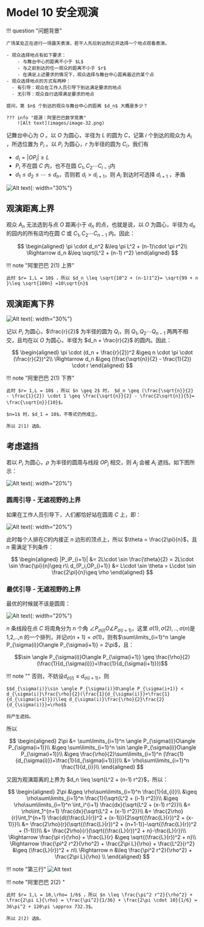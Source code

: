 # Model 10 安全观演

!!! question "问题背景"

    广场某处正在进行一场露天表演，若干人先后到达附近并选择一个地点观看表演。

    - 观众选择地点有如下要求：
        - 与舞台中心的距离不小于 $L$
        - 与之前到达的任一观众的距离不小于 $r$
        - 在满足上述要求的情况下，观众选择与舞台中心距离最近的某个点
    - 观众选择地点的方式有两种：
      - 有引导：观众在工作人员引导下到达满足要求的地点
      - 无引导：观众自行选择满足要求的地点
    
    提问，第 $n$ 个到达的观众与舞台中心的距离 $d_n$ 大概是多少？

    ??? info "题源：阿里巴巴数学竞赛"
        ![Alt text](images/image-32.png)

记舞台中心为 $O$ 。以 $O$ 为圆心，半径为 $L$ 的圆为 $C$，记第 $i$ 个到达的观众为 $A_i$ ，所选位置为 $P_i$ 。以 $P_i$ 为圆心，$r$ 为半径的圆为 $C_i$，我们有
- $d_i = |OP_i|\geq L$
- $P_i$ 不在圆 $C$ 内，也不在圆 $C_1, C_2 \cdots C_{i-1}$内
- $d_1\leq d_2\leq \cdots \leq d_n$，否则若 $d_i > d_{i+1}$，则 $A_i$  到达时可选择 $d_{i+1}$ ，矛盾

![Alt text](images/image-33.png){: width="30%"}

## 观演距离上界

观众 $A_n$ 无法选到与点 $O$ 距离小于 $d_n$ 的点，也就是说，以 $O$ 为圆心，半径为 $d_n$ 的园内的所有店均在圆 $C$  或 $C_1, C_2 \cdots C_{n-1}$ 内。因此：

$$
\begin{aligned}
    \pi \cdot d_n^2 
    &\leq \pi L^2 + (n-1)\cdot \pi  r^2\\
    \Rightarrow d_n
    &\leq \sqrt{L^2 + (n-1) r^2}
\end{aligned}
$$

!!! note "阿里巴巴 2(1) 上界"

    此时 $r= 1,L = 10$ ，所以 $d_n \leq \sqrt{10^2 + (n-1)1^2}= \sqrt{99 + n }\leq \sqrt{100n} =10\sqrt{n}$

## 观演距离下界

![Alt text](images/image-34.png){: width="30%"}

记以 $P_i$ 为圆心，$\frac{r}{2}$ 为半径的圆为 $Q_i$，则 $Q_1, Q_2 \cdots Q_{n-1}$ 两两不相交，且均在以 $O$ 为圆心，半径为 $d_n + \frac{r}{2}$ 的圆内。因此：

$$
\begin{aligned}
    \pi \cdot (d_n + \frac{r}{2})^2 
    &\geq n \cdot \pi \cdot (\frac{r}{2})^2\\
    \Rightarrow d_n
    &\geq (\frac{\sqrt{n}}{2} - \frac{1}{2}) \cdot r 
\end{aligned}
$$

!!! note "阿里巴巴 2(1) 下界"

    此时 $r= 1,L = 10$ ，所以 $n \geq 2$ 时， $d_n \geq (\frac{\sqrt{n}}{2} - \frac{1}{2}) \cdot 1 \geq \frac{\sqrt{n}}{2} - \frac{2\sqrt{n}}{5}= \frac{\sqrt{n}}{10}$。
    
    $n=1$ 时，$d_1 = 10$，不等式仍然成立。

    所以 2(1) 选B。

## 考虑遮挡

若以 $P_i$ 为圆心，$\rho$ 为半径的圆周与线段 $OP_j$ 相交，则 $A_j$ 会被 $A_i$ 遮挡。如下图所示：

![Alt text](images/image-35.png){: width="20%"}

### 圆周引导 - 无遮视野的上界

如果在工作人员引导下，人们都恰好站在圆周 $C$ 上，即：

![Alt text](images/image-36.png){: width="20%"}

此时每个人排在$C$的内接正 $n$ 边形的顶点上，所以 $\theta = \frac{2\pi}{n}$，且 $n$ 需满足下列条件：

$$
\begin{aligned}
|P_iP_{i+1}| &= 2L\cdot \sin \frac{\theta}{2} = 2L\cdot \sin \frac{\pi}{n}\geq r\\
d_{P_i,OP_{i+1}} &= L\cdot \sin \theta = L\cdot \sin \frac{2\pi}{n}\geq \rho
\end{aligned}
$$

### 最优引导 - 无遮视野的上界

最优的时候就不该是圆周：

![Alt text](images/image-37.png){: width="20%"}

$n$ 条线段在点 $C$ 将周角分为 $n$ 个角 $\angle P_{\sigma(i)}O\angle P_{\sigma(i+1)}$，这里 $\sigma(1),\sigma(2),..,\sigma(n)$是1,2,..,n 的一个排列，并记$\sigma(n+1)=\sigma(1)$，则有$\sum\limits_{i=1}^n \angle P_{\sigma(i)}O\angle P_{\sigma(i+1)} = 2\pi$，且：

$$\sin \angle P_{\sigma(i)}O\angle P_{\sigma(i+1)} \geq \frac{\rho}{2}(\frac{1}{d_{\sigma(i)}}+\frac{1}{d_{\sigma(i+1)}})$$

!!! note ""
    否则，不妨设$d_{\sigma(i)} \leq d_{\sigma(i+1)}$，则 

    $$d_{\sigma(i)}\sin \angle P_{\sigma(i)}O\angle P_{\sigma(i+1)} < d_{\sigma(i)}\frac{\rho}{2}(\frac{1}{d_{\sigma(i)}}+\frac{1}{d_{\sigma(i+1)}})\leq d_{\sigma(i)}\frac{\rho}{2}\frac{2}{d_{\sigma(i)}}=\rho$$

    将产生遮挡。

所以 

$$
\begin{aligned}
2\pi &= \sum\limits_{i=1}^n \angle P_{\sigma(i)}O\angle P_{\sigma(i+1)}\\
&\geq \sum\limits_{i=1}^n \sin \angle P_{\sigma(i)}O\angle P_{\sigma(i+1)}\\
&\geq \frac{\rho}{2}\sum\limits_{i=1}^n (\frac{1}{d_{\sigma(i)}}+\frac{1}{d_{\sigma(i+1)}})\\
&= \rho\sum\limits_{i=1}^n \frac{1}{d_{i}}\\
\end{aligned}
$$

又因为观演距离的上界为 $d_n \leq \sqrt{L^2 + (n-1) r^2}$，所以：

$$
\begin{aligned}
2\pi &\geq \rho\sum\limits_{i=1}^n \frac{1}{d_{i}}\\
&\geq \rho\sum\limits_{i=1}^n \frac{1}{\sqrt{L^2 + (i-1) r^2}}\\
&\geq \rho\sum\limits_{i=1}^n \int_i^{i+1} \frac{dx}{\sqrt{L^2 + (x-1) r^2}}\\
&= \rho\int_1^{n+1} \frac{dx}{\sqrt{L^2 + (x-1) r^2}}\\
&= \frac{2\rho}{r}\int_1^{n+1} \frac{d((\frac{L}{r})^2 + (x-1))}{2\sqrt{(\frac{L}{r})^2 + (x-1)}}\\
&= \frac{2\rho}{r}(\sqrt{(\frac{L}{r})^2 + (n+1-1)}-\sqrt{(\frac{L}{r})^2 + (1-1)})\\
&= \frac{2\rho}{r}(\sqrt{(\frac{L}{r})^2 + n}-\frac{L}{r})\\
\Rightarrow \frac{\pi r}{\rho} + \frac{L}{r} &\geq \sqrt{(\frac{L}{r})^2 + n}\\
\Rightarrow \frac{\pi^2 r^2}{\rho^2} + \frac{2\pi L}{\rho} + \frac{L^2}{r^2} &\geq (\frac{L}{r})^2 + n\\
\Rightarrow n &\leq \frac{\pi^2 r^2}{\rho^2} + \frac{2\pi L}{\rho} \\
\end{aligned}
$$

!!! note "第三行"
    ![Alt text](images/image-38.png)

!!! note "阿里巴巴 2(2) "

    此时 $r= 1,L = 10,\rho= 1/6$ ，所以 $n \leq \frac{\pi^2 r^2}{\rho^2} + \frac{2\pi L}{\rho} = \frac{\pi^2}{1/36} + \frac{2\pi \cdot 10}{1/6} = 36\pi^2 + 120\pi \approx 732.3$。

    所以 2(2) 选B。